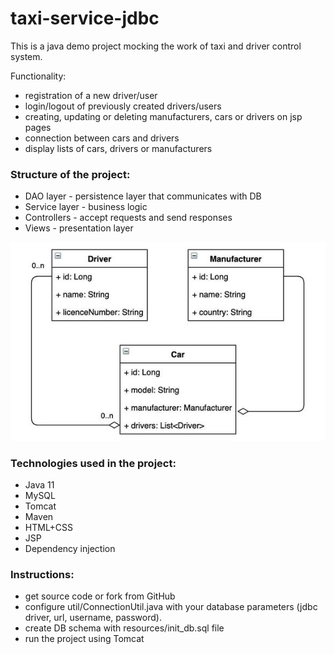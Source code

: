 # taxi-service-jdbc

This is a java demo project mocking the work 
of taxi and driver control system.

Functionality: 
- registration of a new driver/user
- login/logout of previously created drivers/users
- creating, updating or deleting manufacturers, cars or drivers on jsp pages
- connection between cars and drivers
- display lists of cars, drivers or manufacturers

### Structure of the project:
- DAO layer - persistence layer that communicates with DB 
- Service layer - business logic
- Controllers - accept requests and send responses
- Views - presentation layer

![](taxi_models_diagram_mini.jpg)

### Technologies used in the project:
- Java 11
- MySQL
- Tomcat
- Maven
- HTML+CSS
- JSP
- Dependency injection

### Instructions:
- get source code or fork from GitHub
- configure util/ConnectionUtil.java with your database parameters (jdbc driver, url, username, password).
- create DB schema with resources/init_db.sql file
- run the project using Tomcat
